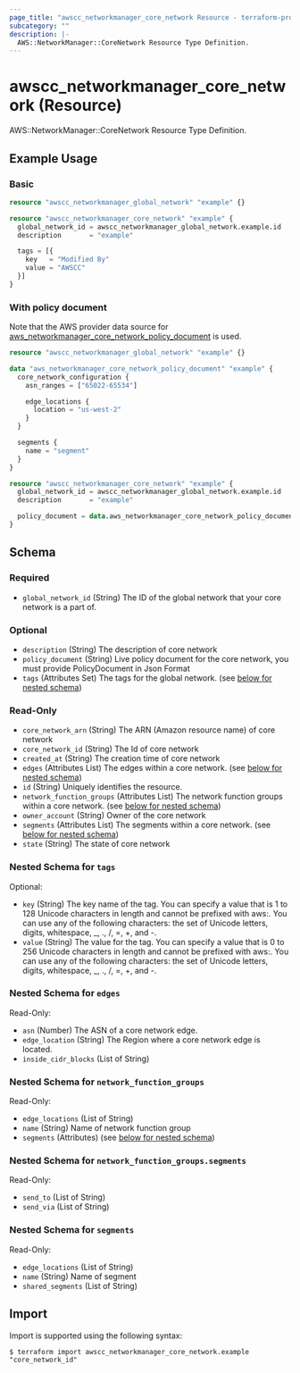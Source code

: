 ```yaml
---
page_title: "awscc_networkmanager_core_network Resource - terraform-provider-awscc"
subcategory: ""
description: |-
  AWS::NetworkManager::CoreNetwork Resource Type Definition.
---
```


# awscc_networkmanager_core_network (Resource)

AWS::NetworkManager::CoreNetwork Resource Type Definition.

## Example Usage

### Basic

```terraform
resource "awscc_networkmanager_global_network" "example" {}

resource "awscc_networkmanager_core_network" "example" {
  global_network_id = awscc_networkmanager_global_network.example.id
  description       = "example"

  tags = [{
    key   = "Modified By"
    value = "AWSCC"
  }]
}
```

### With policy document

Note that the AWS provider data source for [aws_networkmanager_core_network_policy_document](https://registry.terraform.io/providers/hashicorp/aws/latest/docs/data-sources/networkmanager_core_network_policy_document) is used.

```terraform
resource "awscc_networkmanager_global_network" "example" {}

data "aws_networkmanager_core_network_policy_document" "example" {
  core_network_configuration {
    asn_ranges = ["65022-65534"]

    edge_locations {
      location = "us-west-2"
    }
  }

  segments {
    name = "segment"
  }
}

resource "awscc_networkmanager_core_network" "example" {
  global_network_id = awscc_networkmanager_global_network.example.id
  description       = "example"

  policy_document = data.aws_networkmanager_core_network_policy_document.example.json
}
```

<!-- schema generated by tfplugindocs -->
## Schema

### Required

- `global_network_id` (String) The ID of the global network that your core network is a part of.

### Optional

- `description` (String) The description of core network
- `policy_document` (String) Live policy document for the core network, you must provide PolicyDocument in Json Format
- `tags` (Attributes Set) The tags for the global network. (see [below for nested schema](#nestedatt--tags))

### Read-Only

- `core_network_arn` (String) The ARN (Amazon resource name) of core network
- `core_network_id` (String) The Id of core network
- `created_at` (String) The creation time of core network
- `edges` (Attributes List) The edges within a core network. (see [below for nested schema](#nestedatt--edges))
- `id` (String) Uniquely identifies the resource.
- `network_function_groups` (Attributes List) The network function groups within a core network. (see [below for nested schema](#nestedatt--network_function_groups))
- `owner_account` (String) Owner of the core network
- `segments` (Attributes List) The segments within a core network. (see [below for nested schema](#nestedatt--segments))
- `state` (String) The state of core network

<a id="nestedatt--tags"></a>
### Nested Schema for `tags`

Optional:

- `key` (String) The key name of the tag. You can specify a value that is 1 to 128 Unicode characters in length and cannot be prefixed with aws:. You can use any of the following characters: the set of Unicode letters, digits, whitespace, _, ., /, =, +, and -.
- `value` (String) The value for the tag. You can specify a value that is 0 to 256 Unicode characters in length and cannot be prefixed with aws:. You can use any of the following characters: the set of Unicode letters, digits, whitespace, _, ., /, =, +, and -.


<a id="nestedatt--edges"></a>
### Nested Schema for `edges`

Read-Only:

- `asn` (Number) The ASN of a core network edge.
- `edge_location` (String) The Region where a core network edge is located.
- `inside_cidr_blocks` (List of String)


<a id="nestedatt--network_function_groups"></a>
### Nested Schema for `network_function_groups`

Read-Only:

- `edge_locations` (List of String)
- `name` (String) Name of network function group
- `segments` (Attributes) (see [below for nested schema](#nestedatt--network_function_groups--segments))

<a id="nestedatt--network_function_groups--segments"></a>
### Nested Schema for `network_function_groups.segments`

Read-Only:

- `send_to` (List of String)
- `send_via` (List of String)



<a id="nestedatt--segments"></a>
### Nested Schema for `segments`

Read-Only:

- `edge_locations` (List of String)
- `name` (String) Name of segment
- `shared_segments` (List of String)

## Import

Import is supported using the following syntax:

```shell
$ terraform import awscc_networkmanager_core_network.example "core_network_id"
```
